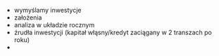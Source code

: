 - wymyślamy inwestycje
- założenia
- analiza w układzie rocznym
- źrudła inwestycji (kapitał włąsny/kredyt zaciągany w 2 transzach po roku)
- 

